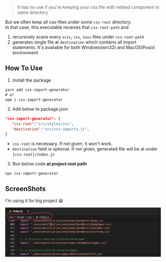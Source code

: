 > It has no use if you're keeping your css file with related component in same directory

But we often keep all css-files under some `css-root` directory.<br>
In that case, this executable receives that `css-root-path` and

1. recursively scans every `scss`, `css`, `sass` files under `css-root-path`
2. generates single file at `destination` which contains all import statements.
   It's available for both Windows(win32) and MacOS(Posix) environment

## How To Use

1. Install the package

```shell
yarn add css-import-generator
# or
npm i css-import-generator
```

2. Add below to package.json

```json
"css-import-generator": {
   "css-root":"src/styles/css",
   "destination":"src/css-imports.js",
}
```

- `css-root` is necessary. If not given, it won't work.
- `destination` field is optional. If not given, generated file will be at under `{css-root}/index.js`

3. Run below code **at project root path**

```
npx css-import-generator
```

## ScreenShots

I'm using it for big project 😀

![result-screenshot](./docs/result-screenshot.png)
